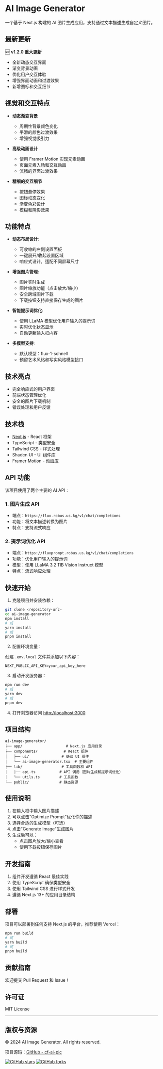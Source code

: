 # AI Image Generator

一个基于 Next.js 构建的 AI 图片生成应用，支持通过文本描述生成自定义图片。

## 最新更新

🆕 **v1.2.0 重大更新**
- 全新动态交互界面
- 渐变背景动画
- 优化用户交互体验
- 增强界面动画和过渡效果
- 新增图标和交互细节

## 视觉和交互特点

- **动态渐变背景**
  - 周期性背景颜色变化
  - 平滑的颜色过渡效果
  - 增强视觉吸引力

- **高级动画设计**
  - 使用 Framer Motion 实现元素动画
  - 页面元素入场和交互动画
  - 流畅的界面过渡效果

- **精细的交互细节**
  - 按钮悬停效果
  - 图标动态变化
  - 渐变色彩设计
  - 模糊和阴影效果

## 功能特点

- **动态布局设计**:
  - 可收缩的左侧设置面板
  - 一键展开/收起设置区域
  - 响应式设计，适配不同屏幕尺寸

- **增强图片管理**:
  - 图片实时生成
  - 图片缩放功能（点击放大/缩小）
  - 安全跨域图片下载
  - 下载按钮支持直接保存生成的图片

- **智能提示词优化**: 
  - 使用 LLaMA 模型优化用户输入的提示词
  - 实时优化状态显示
  - 自动更新输入框内容

- **多模型支持**: 
  - 默认模型：flux-1-schnell
  - 预留艺术风格和写实风格模型接口

## 技术亮点

- 完全响应式的用户界面
- 前端状态管理优化
- 安全的图片下载机制
- 错误处理和用户反馈

## 技术栈

- [Next.js](https://nextjs.org) - React 框架
- TypeScript - 类型安全
- Tailwind CSS - 样式处理
- Shadcn UI - UI 组件库
- Framer Motion - 动画库

## API 功能

该项目使用了两个主要的 AI API：

### 1. 图片生成 API
- 端点：`https://flux.robus.us.kg/v1/chat/completions`
- 功能：将文本描述转换为图片
- 特点：支持流式响应

### 2. 提示词优化 API
- 端点：`https://fluxprompt.robus.us.kg/v1/chat/completions`
- 功能：优化用户输入的提示词
- 模型：使用 LLaMA 3.2 11B Vision Instruct 模型
- 特点：流式响应处理

## 快速开始

1. 克隆项目并安装依赖：

```bash
git clone <repository-url>
cd ai-image-generator
npm install
# 或
yarn install
# 或
pnpm install
```

2. 配置环境变量：

创建 `.env.local` 文件并添加以下内容：
```env
NEXT_PUBLIC_API_KEY=your_api_key_here
```

3. 启动开发服务器：

```bash
npm run dev
# 或
yarn dev
# 或
pnpm dev
```

4. 打开浏览器访问 [http://localhost:3000](http://localhost:3000)

## 项目结构

```
ai-image-generator/
├── app/                    # Next.js 应用目录
├── components/            # React 组件
│   ├── ui/               # 基础 UI 组件
│   └── ai-image-generator.tsx  # 主要组件
├── lib/                  # 工具函数和 API
│   ├── api.ts           # API 调用（图片生成和提示词优化）
│   └── utils.ts         # 工具函数
└── public/              # 静态资源
```

## 使用说明

1. 在输入框中输入图片描述
2. 可以点击"Optimize Prompt"优化你的描述
3. 选择合适的生成模型（可选）
4. 点击"Generate Image"生成图片
5. 生成后可以：
   - 点击图片放大/缩小查看
   - 使用下载按钮保存图片

## 开发指南

1. 组件开发遵循 React 最佳实践
2. 使用 TypeScript 确保类型安全
3. 使用 Tailwind CSS 进行样式开发
4. 遵循 Next.js 13+ 的应用目录结构

## 部署

项目可以部署到任何支持 Next.js 的平台，推荐使用 Vercel：

```bash
npm run build
# 或
yarn build
# 或
pnpm build
```

## 贡献指南

欢迎提交 Pull Request 和 Issue！

## 许可证

MIT License

---

## 版权与资源

© 2024 AI Image Generator. All rights reserved.

项目源码：[GitHub - cf-ai-pic](https://github.com/1137882300/cf-ai-pic)

[![GitHub stars](https://img.shields.io/github/stars/1137882300/cf-ai-pic.svg?style=social&label=Star)](https://github.com/1137882300/cf-ai-pic)
[![GitHub forks](https://img.shields.io/github/forks/1137882300/cf-ai-pic.svg?style=social&label=Fork)](https://github.com/1137882300/cf-ai-pic)
